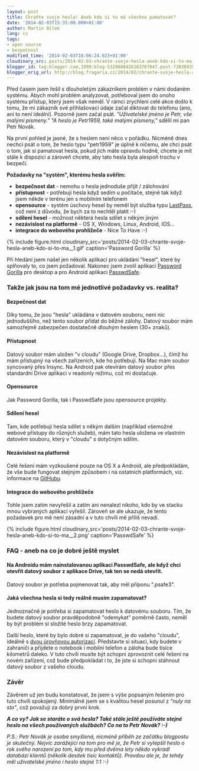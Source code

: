 ```yaml
---
layout: post
title: Chraňte svoje hesla! Aneb kdo si to má všechno pamatovat?
date: '2014-02-03T15:35:00.000+01:00'
author: Martin Bílek
lang: cs
tags:
- open source
- bezpečnost
modified_time: '2014-02-03T16:06:24.023+01:00'
cloudinary_src: posts/2014-02-03-chrante-svoje-hesla-aneb-kdo-si-to-ma__1.gif
blogger_id: tag:blogger.com,1999:blog-5328688426183767847.post-7303693901715937266
blogger_orig_url: http://blog.fragaria.cz/2014/02/chrante-svoje-hesla-aneb-kdo-si-to-ma.html
---
```


Před časem jsem řešil s dlouholetým zákazníkem problém v námi dodaném
systému. Abych mohl problém analyzovat, potřeboval jsem do onoho systému
přístup, který jsem však neměl. V rámci zrychlení celé akce došlo k
tomu, že mi zákazník své přihlašovací údaje začal diktovat do telefonu
(ano, ani to není ideální). Pozorně jsem začal psát. *"Uživatelské jméno
je Petr, vše malými písmeny."* *"A heslo je Petr1959, také malými
písmeny,"* sdělil mi pan Petr Novák.

Na první pohled je jasné, že s heslem není něco v pořádku. Nicméně dnes
nechci psát o tom, že heslo typu "petr1959" je úplně k ničemu, ale chci
psát o tom, jak si pamatovat hesla, pokud jich máte opravdu hodně,
chcete je mít stále k dispozici a zároveň chcete, aby tato hesla byla
alespoň trochu v bezpečí.

**Požadavky na "systém", kterému hesla svěřím:**

  - **bezpečnost dat** - nemohu o hesla jednoduše přijít / zálohování
  - **přístupnost** - potřebuji hesla když sedím u počítače, stejně tak
    když jsem někde v terénu jen s mobilním telefonem
  - **opensource** - systém úschovy hesel by neměl být služba typu
    [LastPass](https://lastpass.com/), což není z důvodu, že bych za to
    nechtěl platit :-)
  - **sdílení hesel** - možnost některá hesla sdílet s někým jiným
  - **nezávislost na platformě** - OS X, Windows, Linux, Android, IOS...
  - **integrace do webového prohlížeče** - Nice To Have
:-)

{% include figure.html cloudinary_src='posts/2014-02-03-chrante-svoje-hesla-aneb-kdo-si-to-ma__1.gif' caption='Password Gorilla' %}

Při hledání jsem našel jen několik aplikací pro ukládání "hesel", které
by splňovaly to, co jsem požadoval. Nakonec jsem zvolil aplikaci
[Password Gorilla](https://github.com/zdia/gorilla/wiki) pro desktop a
pro Android aplikaci
[PasswdSafe](https://play.google.com/store/apps/details?id=com.jefftharris.passwdsafe&hl=cs).

### Takže jak jsou na tom mé jednotlivé požadavky vs. realita?

#### Bezpečnost dat

Díky tomu, že jsou "hesla" ukládána v datovém souboru, není nic
jednoduššího, než tento soubor přidat do běžné zálohy. Datový soubor
mám samozřejmě zabezpečen dostatečně dlouhým heslem (30+ znaků).

#### Přístupnost

Datový soubor mám uložen "v cloudu" (Google Drive, Dropbox...), čímž ho
mám přístupný na všech zařízeních, kde ho potřebuji. Na Mac mám soubor
syncovaný přes Insync. Na Android pak otevírám datový soubor přes
standardní Drive aplikaci v readonly režimu, což mi dostačuje.

#### Opensource

Jak Password Gorilla, tak i PasswdSafe jsou opensource projekty.

#### Sdílení hesel

Tam, kde potřebuji hesla sdílet s někým dalším (například všemožné
webové přístupy do různých služeb), mám tato hesla uložena ve vlastním
datovém souboru, který v "cloudu" s dotyčným sdílím.

#### Nezávislost na platformě

Celé řešení mám vyzkoušené pouze na OS X a Android, ale předpokládám, že
vše bude fungovat stejným způsobem i na ostatních platformách, viz.
informace na [GitHubu](https://github.com/zdia/gorilla/wiki).

#### Integrace do webového prohlížeče

Tohle jsem zatím nevyřešil a zatím ani nenalezl nikoho, kdo by ve stacku
mnou vybraných aplikací vyřešil. Zároveň se ale ukazuje, že tento
požadavek pro mě není zásadní a v tuto chvíli mě příliš
nevadí.

{% include figure.html cloudinary_src='posts/2014-02-03-chrante-svoje-hesla-aneb-kdo-si-to-ma__2.png' caption='PasswdSafe' %}

### FAQ - aneb na co je dobré ještě myslet

#### Na Androidu mám nainstalovanou aplikaci PasswdSafe, ale když chci otevřít datový soubor z aplikace Drive, tak ten se nedá otevřít.

Datový soubor je potřeba pojmenovat tak, aby měl příponu ".psafe3".

#### Jaká všechna hesla si tedy reálně musím zapamatovat?

Jednoznačně je potřeba si zapamatovat heslo k datovému souboru. Tím, že
budete datový soubor pravděpodobně "odemykat" poměrně často, neměl by
být problém si složité heslo brzy zapamatovat.

Další heslo, které by bylo dobré si zapamatovat, je do vašeho "cloudu",
ideálně s [dvou úrovňovou
autorizací](http://en.wikipedia.org/wiki/Two-step_verification).
Představte si situaci, kdy budete v zahraničí a přijdete o notebook i
mobilní telefon a záloha bude tisíce kilometrů daleko. V tuto chvíli
musíte být schopni zprovoznit celé řešení na novém zařízení, což bude
předpokládat i to, že jste si schopni stáhnout datový soubor z vašeho
cloudu.

### Závěr

Závěrem už jen budu konstatovat, že jsem s výše popsaným řešením pro
tuto chvíli spokojený. Minimálně jsem se s kvalitou hesel posunul z
*"nuly na sto"*, což považuji za dobrý první krok.

***A co vy? Jak se staráte o svá hesla? Také stále ještě používáte
stejné heslo na všech používaných službách? Co na to Petr Novák?
:-)***

*P.S.: Petr Novák je osoba smyšlená, nicméně příběh ze začátku blogpostu
je skutečný. Nejvíc zarážející na tom pro mě je, že Petr si vylepšil
heslo o rok svého narození po tom, kdy mu před dvěma lety někdo vykradl
databázi klientů (několik desítek tisíc kontaktů). Pravdou ale je, že
tehdy měl uživatelské jméno i heslo stejné 1:1 :-)*
